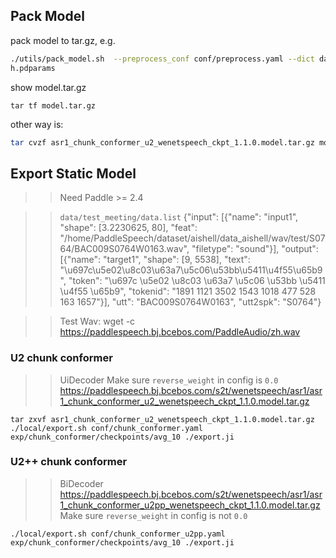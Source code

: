 ## Pack Model

pack model to tar.gz, e.g.

```bash
./utils/pack_model.sh  --preprocess_conf conf/preprocess.yaml --dict data/vocab.txt conf/conformer.yaml '' data/mean_std.json exp/conformer/checkpoints/wenetspeec
h.pdparams 

```

show model.tar.gz
```
tar tf model.tar.gz 
```

other way is:

```bash
tar cvzf asr1_chunk_conformer_u2_wenetspeech_ckpt_1.1.0.model.tar.gz model.yaml conf/tuning/ conf/chunk_conformer.yaml conf/preprocess.yaml data/mean_std.json exp/chunk_conformer/checkpoints/
```

## Export Static Model

>> Need Paddle >= 2.4

>> `data/test_meeting/data.list`
>> {"input": [{"name": "input1", "shape": [3.2230625, 80], "feat": "/home/PaddleSpeech/dataset/aishell/data_aishell/wav/test/S0764/BAC009S0764W0163.wav", "filetype": "sound"}], "output": [{"name": "target1", "shape": [9, 5538], "text": "\u697c\u5e02\u8c03\u63a7\u5c06\u53bb\u5411\u4f55\u65b9", "token": "\u697c \u5e02 \u8c03 \u63a7 \u5c06 \u53bb \u5411 \u4f55 \u65b9", "tokenid": "1891 1121 3502 1543 1018 477 528 163 1657"}], "utt": "BAC009S0764W0163", "utt2spk": "S0764"}

>> Test Wav: 
>> wget -c https://paddlespeech.bj.bcebos.com/PaddleAudio/zh.wav
### U2 chunk conformer
>> UiDecoder
>> Make sure `reverse_weight` in config is `0.0`
>> https://paddlespeech.bj.bcebos.com/s2t/wenetspeech/asr1/asr1_chunk_conformer_u2_wenetspeech_ckpt_1.1.0.model.tar.gz
```
tar zxvf asr1_chunk_conformer_u2_wenetspeech_ckpt_1.1.0.model.tar.gz
./local/export.sh conf/chunk_conformer.yaml exp/chunk_conformer/checkpoints/avg_10 ./export.ji
```

### U2++ chunk conformer
>> BiDecoder
>> https://paddlespeech.bj.bcebos.com/s2t/wenetspeech/asr1/asr1_chunk_conformer_u2pp_wenetspeech_ckpt_1.1.0.model.tar.gz
>> Make sure `reverse_weight` in config is not `0.0`

```
./local/export.sh conf/chunk_conformer_u2pp.yaml exp/chunk_conformer/checkpoints/avg_10 ./export.ji
```
